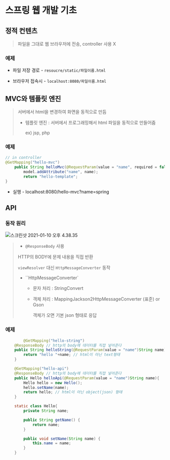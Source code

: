 # 스프링 웹 개발 기초



## 정적 컨텐츠

> 파일을 그대로 웹 브라우저에 전송, controller 사용 X

### 예제

- 파일 저장 경로 - `resoucre/static/파일이름.html`

- 브라우저 접속시 - `localhost:8080/파일이름.html`



## MVC와 템플릿 엔진

> 서버에서 html을 변경하여 화면을 동적으로 만듬
>
> - 템플릿 엔진 : 서버에서 프로그래밍해서 html 파일을 동적으로 만들어줌
>
>   ex) jsp, php

### 예제

~~~java
// in controller
@GetMapping("hello-mvc")
    public String helloMvc(@RequestParam(value = "name", required = false)String name, Model model){
        model.addAttribute("name", name);
        return "hello-template";
}
~~~

- 실행 - localhost:8080/hello-mvc?name=spring

## API

### 동작 원리

![스크린샷 2021-01-10 오후 4.38.35](img/api동작.png)

> - `@ResponseBody` 사용
>
> HTTP의 BODY에 문제 내용을 직접 반환
>
> `viewResolver` 대신 `HttpMessageConverter` 동작
>
> - ``HttpMessageConverter`
>
>   - 문자 처리 : StringConvert
>
>   - 객체 처리 : MappingJackson2HttpMessageConverter (표준) or Gson
>
>     객체가 오면 기본 json 형태로 응답

### 예제

~~~java
		@GetMapping("hello-string")
    @ResponseBody // http의 body에 데이터를 직접 넣어준다
    public String helloString(@RequestParam(value = "name")String name){
        return "hello "+name; // html이 아닌 text형태
    }

    @GetMapping("hello-api")
    @ResponseBody // http의 body에 데이터를 직접 넣어준다
    public Hello helloApi(@RequestParam(value = "name")String name){
        Hello hello = new Hello();
        hello.setName(name);
        return hello; // html이 아닌 object(json) 형태
    }

    static class Hello{
        private String name;

        public String getName() {
            return name;
        }

        public void setName(String name) {
            this.name = name;
        }
    }
~~~

